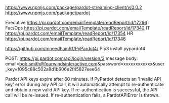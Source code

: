 https://www.npmjs.com/package/pardot-streaming-client/v/0.0.2
https://www.npmjs.com/package/pardot

Executive	https://pi.pardot.com/emailTemplate/readReport/id/17296
Fac/Ops	https://pi.pardot.com/emailTemplate/readReport/id/17342
IT	https://pi.pardot.com/emailTemplate/readReport/id/17354
HR	https://pi.pardot.com/emailTemplate/readReport/id/17346

https://github.com/mneedham91/PyPardot4/
Pip3 install pypardot4

POST: https://pi.pardot.com/api/login/version/3
message body: email=bob.smith@fourwindsinteractive.com&password=xxxxxxxxxxxx&user_key=f095c88c502a8d1b606e2f45827eee64

Pardot API keys expire after 60 minutes.
If PyPardot detects an 'Invalid API key' error during any API call, it will automatically attempt to re-authenticate and obtain a new valid API key. If re-authentication is successful, the API call will be re-issued. If re-authentication fails, a PardotAPIError is thrown.
